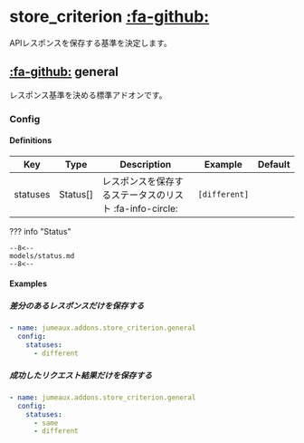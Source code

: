 store_criterion [:fa-github:][s1]
=================================

[s1]: https://github.com/tadashi-aikawa/jumeaux/tree/master/jumeaux/addons/store_criterion

APIレスポンスを保存する基準を決定します。


[:fa-github:][s2] general
-------------------------

[s2]: https://github.com/tadashi-aikawa/jumeaux/tree/master/jumeaux/addons/store_criterion/general.py

レスポンス基準を決める標準アドオンです。


### Config

#### Definitions

|   Key    |   Type   |                       Description                       |    Example    | Default |
| -------- | -------- | ------------------------------------------------------- | ------------- | ------- |
| statuses | Status[] | レスポンスを保存するステータスのリスト :fa-info-circle: | `[different]` |         |

??? info "Status"

    --8<--
    models/status.md
    --8<--

#### Examples

##### 差分のあるレスポンスだけを保存する

```yml
- name: jumeaux.addons.store_criterion.general
  config:
    statuses:
      - different
```

##### 成功したリクエスト結果だけを保存する

```yml
- name: jumeaux.addons.store_criterion.general
  config:
    statuses:
      - same
      - different
```
